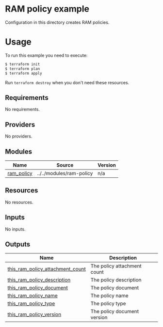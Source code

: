 # RAM policy example

Configuration in this directory creates RAM policies.

# Usage

To run this example you need to execute:

```bash
$ terraform init
$ terraform plan
$ terraform apply
```

Run `terraform destroy` when you don't need these resources.

<!-- 在根目录下运行命令 `terraform-docs markdown . --output-file "./README.md"`，可将所有信息自动填充 -->
<!-- BEGIN_TF_DOCS -->
## Requirements

No requirements.

## Providers

No providers.

## Modules

| Name | Source | Version |
|------|--------|---------|
| <a name="module_ram_policy"></a> [ram\_policy](#module\_ram\_policy) | ../../modules/ram-policy | n/a |

## Resources

No resources.

## Inputs

No inputs.

## Outputs

| Name | Description |
|------|-------------|
| <a name="output_this_ram_policy_attachment_count"></a> [this\_ram\_policy\_attachment\_count](#output\_this\_ram\_policy\_attachment\_count) | The policy attachment count |
| <a name="output_this_ram_policy_description"></a> [this\_ram\_policy\_description](#output\_this\_ram\_policy\_description) | The policy description |
| <a name="output_this_ram_policy_document"></a> [this\_ram\_policy\_document](#output\_this\_ram\_policy\_document) | The policy document |
| <a name="output_this_ram_policy_name"></a> [this\_ram\_policy\_name](#output\_this\_ram\_policy\_name) | The policy name |
| <a name="output_this_ram_policy_type"></a> [this\_ram\_policy\_type](#output\_this\_ram\_policy\_type) | The policy type |
| <a name="output_this_ram_policy_version"></a> [this\_ram\_policy\_version](#output\_this\_ram\_policy\_version) | The policy document version |
<!-- END_TF_DOCS -->
